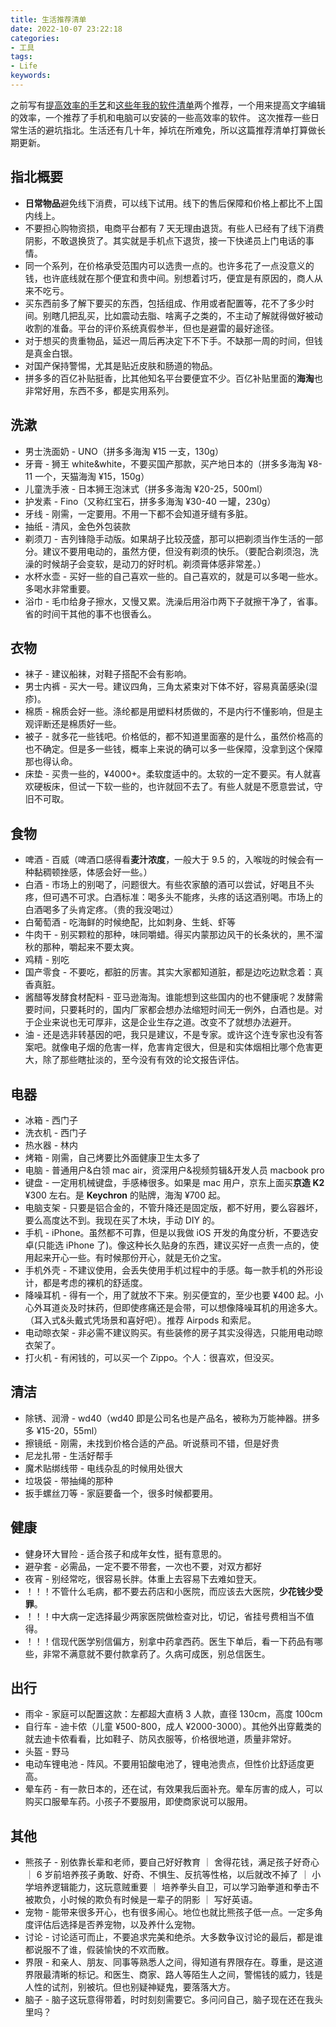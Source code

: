 ```yaml
---
title: 生活推荐清单
date: 2022-10-07 23:22:18
categories:
- 工具
tags:
- Life
keywords:
---
```


之前写有[提高效率的手艺](https://www.yigegongjiang.com/2022/提高效率的手艺/)和[这些年我的软件清单](https://www.yigegongjiang.com/2022/这些年我的软件清单/)两个推荐，一个用来提高文字编辑的效率，一个推荐了手机和电脑可以安装的一些高效率的软件。
这次推荐一些日常生活的避坑指北。生活还有几十年，掉坑在所难免，所以这篇推荐清单打算做长期更新。

## 指北概要

* **日常物品**避免线下消费，可以线下试用。线下的售后保障和价格上都比不上国内线上。
* 不要担心购物资损，电商平台都有 7 天无理由退货。有些人已经有了线下消费阴影，不敢退换货了。其实就是手机点下退货，接一下快递员上门电话的事情。
* 同一个系列，在价格承受范围内可以选贵一点的。也许多花了一点没意义的钱，也许底线就在那个便宜和贵中间。别想着讨巧，便宜是有原因的，商人从来不吃亏。
* 买东西前多了解下要买的东西，包括组成、作用或者配置等，花不了多少时间。别瞎几把乱买，比如震动去脂、啥离子之类的，不主动了解就得做好被动收割的准备。平台的评价系统真假参半，但也是避雷的最好途径。
* 对于想买的贵重物品，延迟一周后再决定下不下手。不缺那一周的时间，但钱是真金白银。
* 对国产保持警惕，尤其是贴近皮肤和肠道的物品。
* 拼多多的百亿补贴挺香，比其他知名平台要便宜不少。百亿补贴里面的**海淘**也非常好用，东西不多，都是实用系列。

## 洗漱

* 男士洗面奶 - UNO（拼多多海淘 ¥15 一支，130g）
* 牙膏 - 狮王 white&white，不要买国产那款，买产地日本的（拼多多海淘 ¥8-11 一个，天猫海淘 ¥15，150g）
* 儿童洗手液 - 日本狮王泡沫式（拼多多海淘 ¥20-25，500ml）
* 护发素 - Fino（又称红宝石，拼多多海淘 ¥30-40 一罐，230g）
* 牙线 - 刚需，一定要用。不用一下都不会知道牙缝有多脏。
* 抽纸 - 清风，金色外包装款
* 剃须刀 - 吉列锋隐手动版。如果胡子比较茂盛，那可以把剃须当作生活的一部分。建议不要用电动的，虽然方便，但没有剃须的快乐。（要配合剃须泡，洗澡的时候胡子会变软，是动刀的好时机。剃须膏体感非常差。）
* 水杯水壶 - 买好一些的自己喜欢一些的。自己喜欢的，就是可以多喝一些水。多喝水非常重要。
* 浴巾 - 毛巾给身子擦水，又慢又累。洗澡后用浴巾两下子就擦干净了，省事。省的时间干其他的事不也很香么。

<!-- more -->

## 衣物

* 袜子 - 建议船袜，对鞋子搭配不会有影响。
* 男士内裤 - 买大一号。建议四角，三角太紧束对下体不好，容易真菌感染(湿疹)。
* 棉质 - 棉质会好一些。涤纶都是用塑料材质做的，不是内行不懂影响，但是主观评断还是棉质好一些。
* 被子 - 就多花一些钱吧。价格低的，都不知道里面塞的是什么，虽然价格高的也不确定。但是多一些钱，概率上来说的确可以多一些保障，没拿到这个保障那也得认命。
* 床垫 - 买贵一些的，¥4000+。柔软度适中的。太软的一定不要买。有人就喜欢硬板床，但试一下软一些的，也许就回不去了。有些人就是不愿意尝试，守旧不可取。

## 食物

* 啤酒 - 百威（啤酒口感得看**麦汁浓度**，一般大于 9.5 的，入喉咙的时候会有一种黏稠顿挫感，体感会好一些。）
* 白酒 - 市场上的别喝了，问题很大。有些农家酿的酒可以尝试，好喝且不头疼，但可遇不可求。白酒标准：喝多头不能疼，头疼的话这酒别喝。市场上的白酒喝多了头肯定疼。（贵的我没喝过）
* 白葡萄酒 - 吃海鲜的时候绝配，比如刺身、生蚝、虾等
* 牛肉干 - 别买颗粒的那种，味同嚼蜡。得买内蒙那边风干的长条状的，黑不溜秋的那种，嚼起来不要太爽。
* 鸡精 - 别吃
* 国产零食 - 不要吃，都脏的厉害。其实大家都知道脏，都是边吃边默念着：真香真脏。
* 酱醋等发酵食材配料 - 亚马逊海淘。谁能想到这些国内的也不健康呢？发酵需要时间，只要耗时的，国内厂家都会想办法缩短时间无一例外，白酒也是。对于企业来说也无可厚非，这是企业生存之道。改变不了就想办法避开。
* 油 - 还是选非转基因的吧，我只是建议，不是专家。或许这个连专家也没有答案吧。就像电子烟的危害一样，危害肯定很大，但是和实体烟相比哪个危害更大，除了那些瞎扯淡的，至今没有有效的论文报告评估。

## 电器

* 冰箱 - 西门子
* 洗衣机 - 西门子
* 热水器 - 林内
* 烤箱 - 刚需，自己烤要比外面健康卫生太多了
* 电脑 - 普通用户&白领 mac air，资深用户&视频剪辑&开发人员 macbook pro
* 键盘 - 一定用机械键盘，手感棒很多。如果是 mac 用户，京东上面买**京造 K2** ¥300 左右。是 **Keychron** 的贴牌，海淘 ¥700 起。
* 电脑支架 - 只要是铝合金的，不管升降还是固定版，都不好用，要么容器坏，要么高度达不到。我现在买了木块，手动 DIY 的。
* 手机 - iPhone。虽然都不可靠，但是以我做 iOS 开发的角度分析，不要选安卓(只能选 iPhone 了)。像这种长久贴身的东西，建议买好一点贵一点的，使用起来开心一些。有时候那份开心，就是无价之宝。
* 手机外壳 - 不建议使用，会丢失使用手机过程中的手感。每一款手机的外形设计，都是考虑的裸机的舒适度。
* 降噪耳机 - 得有一个，用了就放不下来。别买便宜的，至少也要 ¥400 起。小心外耳道炎及时抹药，但即使疼痛还是会带，可以想像降噪耳机的用途多大。（耳入式&头戴式凭场景和喜好吧）。推荐 Airpods 和索尼。
* 电动晾衣架 - 非必需不建议购买。有些装修的房子其实没得选，只能用电动晾衣架了。
* 打火机 - 有闲钱的，可以买一个 Zippo。个人：很喜欢，但没买。

## 清洁

* 除锈、润滑 - wd40（wd40 即是公司名也是产品名，被称为万能神器。拼多多 ¥15-20，55ml）
* 擦镜纸 - 刚需，未找到价格合适的产品。听说蔡司不错，但是好贵
* 尼龙扎带 - 生活好帮手
* 魔术贴绑线带 - 电线杂乱的时候用处很大
* 垃圾袋 - 带抽绳的那种
* 扳手螺丝刀等 - 家庭要备一个，很多时候都要用。

## 健康

* 健身环大冒险 - 适合孩子和成年女性，挺有意思的。
* 避孕套 - 必需品，一定不要不带套，一次也不要，对双方都好
* 夜宵 - 别经常吃，很容易长胖。体重上去容易下去难如登天。
* ！！！不管什么毛病，都不要去药店和小医院，而应该去大医院，**少花钱少受罪**。
* ！！！中大病一定选择最少两家医院做检查对比，切记，省挂号费相当不值得。
* ！！！信现代医学别信偏方，别拿中药拿西药。医生下单后，看一下药品有哪些，非常不满意就不要付款拿药了。久病可成医，别总信医生。

## 出行

* 雨伞 - 家庭可以配置这款：左都超大直柄 3 人款，直径 130cm，高度 100cm
* 自行车 - 迪卡侬（儿童 ¥500-800，成人 ¥2000-3000）。其他外出穿戴类的就去迪卡侬看看，比如鞋子、防风衣服等，价格很地道，质量非常好。
* 头盔 - 野马
* 电动车锂电池 - 阵风。不要用铅酸电池了，锂电池贵点，但性价比舒适度更高。
* 晕车药 - 有一款日本的，还在试，有效果我后面补充。晕车厉害的成人，可以购买口服晕车药。小孩子不要服用，即使商家说可以服用。

## 其他

* 熊孩子 - 别依靠长辈和老师，要自己好好教育 ｜ 舍得花钱，满足孩子好奇心 ｜ 6 岁前培养孩子勇敢、好奇、不惧生、反抗等性格，以后就改不掉了 ｜ 小学培养逻辑能力，这玩意贼重要 ｜ 培养拳头自卫，可以学习跆拳道和拳击不被欺负，小时候的欺负有时候是一辈子的阴影 ｜ 写好英语。
* 宠物 - 能带来很多开心，也有很多闹心。地位也就比熊孩子低一点。一定多角度评估后选择是否养宠物，以及养什么宠物。
* 讨论 - 讨论适可而止，不要追求完美和绝杀。大多数争议讨论的最后，都是谁都说服不了谁，假装愉快的不欢而散。
* 界限 - 和亲人、朋友、同事等熟悉人之间，得知道有界限存在。尊重，是这道界限最清晰的标记。和医生、商家、路人等陌生人之间，警惕钱的威力，钱是人性的试剂，别被坑。但也别疑神疑鬼，要落落大方。
* 脑子 - 脑子这玩意得带着，时时刻刻需要它。多问问自己，脑子现在还在我头里吗？
